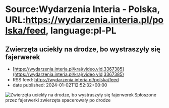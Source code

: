 # Source:Wydarzenia Interia - Polska, URL:https://wydarzenia.interia.pl/polska/feed, language:pl-PL

## Zwierzęta uciekły na drodze, bo wystraszyły się fajerwerek
 - [https://wydarzenia.interia.pl/kraj/video,vId,3367385](https://wydarzenia.interia.pl/kraj/video,vId,3367385)
 - RSS feed: https://wydarzenia.interia.pl/polska/feed
 - date published: 2024-01-02T12:52:32+00:00

<p><a href="https://wydarzenia.interia.pl/kraj/video,vId,3367385"><img align="left" alt="Zwierzęta uciekły na drodze, bo wystraszyły się fajerwerek" src="https://i.iplsc.com/zwierzeta-uciekly-na-drodze-bo-wystraszyly-sie-fajerwerek/000IBHS9W3PCJOSY-C321.jpg" /></a>Spłoszone przez fajerwerki zwierzęta spacerowały po drodze</p><br clear="all" />

